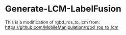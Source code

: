 # Generate-LCM-LabelFusion
This is a modification of rgbd_ros_to_lcm from:
https://github.com/MobileManipulation/rgbd_ros_to_lcm
